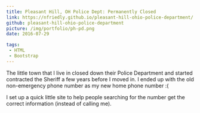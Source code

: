 ```yaml
---
title: Pleasant Hill, OH Police Dept: Permanently Closed
link: https://nfriedly.github.io/pleasant-hill-ohio-police-department/
github: pleasant-hill-ohio-police-department
picture: /img/portfolio/ph-pd.png
date: 2016-07-29

tags:
 - HTML
 - Bootstrap
---
```


The little town that I live in closed down their Police Department and started contracted the Sheriff a few years before I moved in.
I ended up with the old non-emergency phone number as my new home phone number :(

I set up a quick little site to help people searching for the number get the correct information (instead of calling me).
